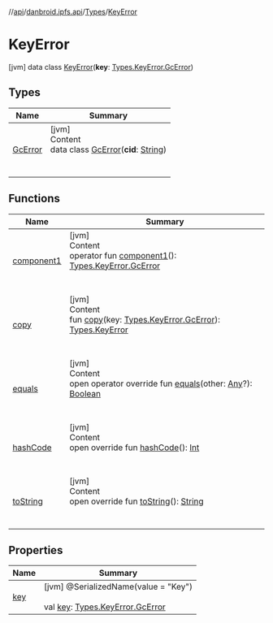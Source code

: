 //[api](../../../index.md)/[danbroid.ipfs.api](../../index.md)/[Types](../index.md)/[KeyError](index.md)



# KeyError  
 [jvm] data class [KeyError](index.md)(**key**: [Types.KeyError.GcError](-gc-error/index.md))   


## Types  
  
|  Name|  Summary| 
|---|---|
| [GcError](-gc-error/index.md)| [jvm]  <br>Content  <br>data class [GcError](-gc-error/index.md)(**cid**: [String](https://kotlinlang.org/api/latest/jvm/stdlib/kotlin/-string/index.html))  <br><br><br>


## Functions  
  
|  Name|  Summary| 
|---|---|
| [component1](component1.md)| [jvm]  <br>Content  <br>operator fun [component1](component1.md)(): [Types.KeyError.GcError](-gc-error/index.md)  <br><br><br>
| [copy](copy.md)| [jvm]  <br>Content  <br>fun [copy](copy.md)(key: [Types.KeyError.GcError](-gc-error/index.md)): [Types.KeyError](index.md)  <br><br><br>
| [equals](../-config/-config-change/index.md#kotlin/Any/equals/#kotlin.Any?/PointingToDeclaration/)| [jvm]  <br>Content  <br>open operator override fun [equals](../-config/-config-change/index.md#kotlin/Any/equals/#kotlin.Any?/PointingToDeclaration/)(other: [Any](https://kotlinlang.org/api/latest/jvm/stdlib/kotlin/-any/index.html)?): [Boolean](https://kotlinlang.org/api/latest/jvm/stdlib/kotlin/-boolean/index.html)  <br><br><br>
| [hashCode](../-config/-config-change/index.md#kotlin/Any/hashCode/#/PointingToDeclaration/)| [jvm]  <br>Content  <br>open override fun [hashCode](../-config/-config-change/index.md#kotlin/Any/hashCode/#/PointingToDeclaration/)(): [Int](https://kotlinlang.org/api/latest/jvm/stdlib/kotlin/-int/index.html)  <br><br><br>
| [toString](../-config/-config-change/index.md#kotlin/Any/toString/#/PointingToDeclaration/)| [jvm]  <br>Content  <br>open override fun [toString](../-config/-config-change/index.md#kotlin/Any/toString/#/PointingToDeclaration/)(): [String](https://kotlinlang.org/api/latest/jvm/stdlib/kotlin/-string/index.html)  <br><br><br>


## Properties  
  
|  Name|  Summary| 
|---|---|
| [key](index.md#danbroid.ipfs.api/Types.KeyError/key/#/PointingToDeclaration/)|  [jvm] @SerializedName(value = "Key")  <br>  <br>val [key](index.md#danbroid.ipfs.api/Types.KeyError/key/#/PointingToDeclaration/): [Types.KeyError.GcError](-gc-error/index.md)   <br>

